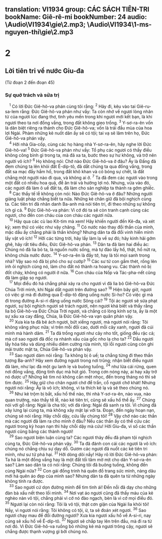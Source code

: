 translation: VI1934
group: CÁC SÁCH TIÊN-TRI
bookName: Giê-rê-mi 
bookNumber: 24
audio: \Audio\VI1934\gie\2.mp3; \Audio\VI1934\1-ms-nguyen-thi\gie\2.mp3
-------

<div class="title"><h1>2</h1><h2>Lời tiên tri về nước Giu-đa</h2><p>(Từ đoạn 2 đến đoạn 45)</p><h3>Sự quở trách và sửa trị</h3></div>
<span class="verse gie_2_1"> <sup>1</sup> Có lời Đức Giê-hô-va phán cùng tôi rằng: </span>
<span class="verse gie_2_2"><sup>2</sup> Hãy đi, kêu vào tai Giê-ru-sa-lem rằng: Đức Giê-hô-va phán như vầy: Ta còn nhớ về ngươi lòng nhân từ của ngươi lúc đang thơ, tình yêu mến trong khi ngươi mới kết bạn, là khi ngươi theo ta nơi đồng vắng, trong đất không gieo trồng. </span>
<span class="verse gie_2_3"><sup>3</sup> Y-sơ-ra-ên vốn là dân biệt riêng ra thánh cho Đức Giê-hô-va; vốn là trái đầu mùa của hoa lợi Ngài. Phàm những kẻ nuốt dân ấy sẽ có tội; tai vạ sẽ lâm trên họ, Đức Giê-hô-va phán vậy. <br/></span>
<span class="verse gie_2_4"> <sup>4</sup> Hỡi nhà Gia-cốp, cùng các họ hàng nhà Y-sơ-ra-ên, hãy nghe lời Đức Giê-hô-va! </span>
<span class="verse gie_2_5"><sup>5</sup> Đức Giê-hô-va phán như vầy: Tổ phụ các ngươi có thấy điều không công bình gì trong ta, mà đã xa ta, bước theo sự hư không, và trở nên người vô ích? </span>
<span class="verse gie_2_6"><sup>6</sup> Họ không nói: Chớ nào Đức Giê-hô-va ở đâu? Ấy là Đấng đã đem chúng ta lên khỏi đất Ê-díp-tô, đã dắt chúng ta qua đồng vắng, trong đất sa mạc đầy hầm hố, trong đất khô khan và có bóng sự chết, là đất chẳng một người nào đi qua, và không ai ở. </span>
<span class="verse gie_2_7"><sup>7</sup> Ta đã đem các ngươi vào trong một đất có nhiều hoa quả, để ăn trái và hưởng lợi nó. Nhưng, vừa vào đó, các ngươi đã làm ô uế đất ta, đã làm cho sản nghiệp ta thành ra gớm ghiếc. <br/></span>
<span class="verse gie_2_8"> <sup>8</sup> Các thầy tế lễ không còn nói: Nào Đức Giê-hô-va ở đâu? Những người giảng luật pháp chẳng biết ta nữa. Những kẻ chăn giữ đã bội nghịch cùng ta. Các tiên tri đã nhân danh Ba-anh mà nói tiên tri, đi theo những sự không ích gì cả. </span>
<span class="verse gie_2_9"><sup>9</sup> Đức Giê-hô-va phán: Vì cớ đó ta sẽ còn tranh cạnh cùng các ngươi, cho đến con cháu của con cháu các ngươi nữa. <br/></span>
<span class="verse gie_2_10"> <sup>10</sup> Hãy qua các cù lao Kít-tim mà xem! Hãy khiến người đến Kê-đa, và xét kỹ; xem thử có việc như vậy chăng. </span>
<span class="verse gie_2_11"><sup>11</sup> Có nước nào thay đổi thần của mình, mặc dầu ấy chẳng phải là thần không? Nhưng dân ta đã đổi vinh hiển mình lấy vật vô ích! </span>
<span class="verse gie_2_12"><sup>12</sup> Hỡi các từng trời, hãy lấy làm lạ về sự đó; hãy kinh hãi gớm ghê, hãy rất tiêu điều, Đức Giê-hô-va phán. </span>
<span class="verse gie_2_13"><sup>13</sup> Dân ta đã làm hai điều ác: Chúng nó đã lìa bỏ ta, là nguồn nước sống, mà tự đào lấy hồ, thật, hồ nứt ra, không chứa nước được. </span>
<span class="verse gie_2_14"><sup>14</sup> Y-sơ-ra-ên là đầy tớ, hay là tôi mọi sanh trong nhà? Vậy sao nó đã bị phó cho sự cướp? </span>
<span class="verse gie_2_15"><sup>15</sup> Các sư tử con gầm thét, rống lên inh ỏi nghịch cùng nó, làm cho đất nó thành ra hoang vu. Các thành nó bị đốt cháy, không có người ở nữa. </span>
<span class="verse gie_2_16"><sup>16</sup> Con cháu của Nốp và Tác-pha-nết cũng đã làm giập sọ ngươi. <br/></span>
<span class="verse gie_2_17"> <sup>17</sup> Mọi điều đó há chẳng phải xảy ra cho ngươi vì đã lìa bỏ Giê-hô-va Đức Chúa Trời mình, khi Ngài dắt ngươi trên đường sao? </span>
<span class="verse gie_2_18"><sup>18</sup> Hiện bây giờ, ngươi có việc gì mà đi đường qua Ê-díp-tô đặng uống nước Si-ho? Có việc gì mà đi trong đường A-si-ri đặng uống nước Sông cái? </span>
<span class="verse gie_2_19"><sup>19</sup> Tội ác ngươi sẽ sửa phạt ngươi, sự bội nghịch ngươi sẽ trách ngươi, nên ngươi khá biết và thấy rằng lìa bỏ Giê-hô-va Đức Chúa Trời ngươi, và chẳng có lòng kính sợ ta, ấy là một sự xấu xa cay đắng, Chúa, là Đức Giê-hô-va vạn quân phán vậy. <br/></span>
<span class="verse gie_2_20"> <sup>20</sup> Xưa kia ta đã bẻ ách ngươi, bứt xiềng ngươi, mà ngươi nói rằng: Tôi không vâng phục nữa; vì trên mỗi đồi cao, dưới mỗi cây xanh, ngươi đã cúi mình mà hành dâm. </span>
<span class="verse gie_2_21"><sup>21</sup> Ta đã trồng ngươi như cây nho tốt, giống đều rặc cả; mà cớ sao ngươi đã đốc ra nhánh xấu của gốc nho lạ cho ta? </span>
<span class="verse gie_2_22"><sup>22</sup> Dầu ngươi lấy hỏa tiêu và dùng nhiều diêm cường rửa mình, tội lỗi ngươi cũng còn ghi mãi trước mặt ta, Chúa Giê-hô-va phán vậy. <br/></span>
<span class="verse gie_2_23"> <sup>23</sup> Sao ngươi dám nói rằng: Ta không bị ô uế; ta chẳng từng đi theo thần tượng Ba-anh? Hãy xem đường ngươi trong nơi trũng; nhận biết điều ngươi đã làm, như lạc đà một gu lanh lẹ và buông tuồng, </span>
<span class="verse gie_2_24"><sup>24</sup> như lừa cái rừng, quen nơi đồng vắng, động tình dục mà hút gió. Trong cơn nóng nảy, ai hay xây trở nó được ư? Những kẻ tìm nó không cần mệt nhọc, đến trong tháng nó thì sẽ tìm được. </span>
<span class="verse gie_2_25"><sup>25</sup> Hãy giữ cho chân ngươi chớ để trần, cổ ngươi chớ khát! Nhưng ngươi nói rằng: Ấy là vô ích; không, vì ta thích kẻ lạ và sẽ theo chúng nó. <br/></span>
<span class="verse gie_2_26"> <sup>26</sup> Như kẻ trộm bị bắt, xấu hổ thể nào, thì nhà Y-sơ-ra-ên, nào vua, nào quan trưởng, nào thầy tế lễ, nào kẻ tiên tri, cũng sẽ xấu hổ thể ấy. </span>
<span class="verse gie_2_27"><sup>27</sup> Chúng nói với gỗ rằng: Ngài là cha tôi; với đá rằng: Ngài đã sanh ra tôi. Vì chúng đã xây lưng lại cùng ta, mà không xây mặt lại với ta. Đoạn, đến ngày hoạn nạn, chúng sẽ nói rằng: Hãy chỗi dậy, cứu lấy chúng tôi! </span>
<span class="verse gie_2_28"><sup>28</sup> Vậy chớ nào các thần mà các ngươi đã làm ra cho mình ở đâu? Nếu các thần ấy có thể cứu các ngươi trong kỳ hoạn nạn thì hãy chỗi dậy mà cứu! Hỡi Giu-đa, vì số các thần ngươi cũng bằng các thành ngươi! <br/></span>
<span class="verse gie_2_29"> <sup>29</sup> Sao ngươi biện luận cùng ta? Các ngươi thảy đều đã phạm tội nghịch cùng ta, Đức Giê-hô-va phán vậy. </span>
<span class="verse gie_2_30"><sup>30</sup> Ta đã đánh con cái các ngươi là vô ích: chúng nó chẳng chịu sự dạy dỗ. Gươm các ngươi đã nuốt các kẻ tiên tri mình, như sư tử phá hại. </span>
<span class="verse gie_2_31"><sup>31</sup> Hỡi dòng dõi nầy! Hãy rõ lời Đức Giê-hô-va phán: Ta há là một đồng vắng hay là một đất tối tăm mờ mịt cho dân Y-sơ-ra-ên sao? Làm sao dân ta có nói rằng: Chúng tôi đã buông tuồng, không đến cùng Ngài nữa? </span>
<span class="verse gie_2_32"><sup>32</sup> Con gái đồng trinh há quên đồ trang sức mình, nàng dâu mới há quên áo đẹp của mình sao? Nhưng dân ta đã quên ta từ những ngày không tính ra được. <br/></span>
<span class="verse gie_2_33"> <sup>33</sup> Sao ngươi cứ dọn đường mình để tìm tình ái! Đến nỗi đã dạy cho những đàn bà xấu nết theo lối mình. </span>
<span class="verse gie_2_34"><sup>34</sup> Nơi vạt áo ngươi cũng đã thấy máu của kẻ nghèo nàn vô tội, chẳng phải vì cớ nó đào ngạch, bèn là vì cớ mọi điều đó. </span>
<span class="verse gie_2_35"><sup>35</sup> Ngươi lại còn nói rằng: Tôi là vô tội, thật cơn giận của Ngài lìa khỏi tôi! Nầy, vì ngươi nói rằng: Tôi không có tội, ừ, ta sẽ đoán xét ngươi. </span>
<span class="verse gie_2_36"><sup>36</sup> Sao ngươi chạy mau để đổi đường ngươi? Xưa kia ngươi xấu hổ về A-si-ri, nay cũng sẽ xấu hổ về Ê-díp-tô. </span>
<span class="verse gie_2_37"><sup>37</sup> Ngươi sẽ chắp tay lên trên đầu, mà đi ra từ nơi đó. Vì Đức Giê-hô-va ruồng bỏ những kẻ mà ngươi trông cậy, ngươi sẽ chẳng được thạnh vượng gì bởi chúng nó. <br/></span>

